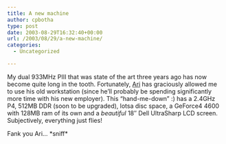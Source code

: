 ```yaml
---
title: A new machine
author: cpbotha
type: post
date: 2003-08-29T16:32:40+00:00
url: /2003/08/29/a-new-machine/
categories:
  - Uncategorized

---
```

My dual 933MHz PIII that was state of the art three years ago has now become quite long in the tooth. Fortunately, [Ari][1] has graciously allowed me to use his old workstation (since he&#8217;ll probably be spending significantly more time with his new employer). This &#8220;hand-me-down&#8221; :) has a 2.4GHz P4, 512MB DDR (soon to be upgraded), lotsa disc space, a GeForce4 4600 with 128MB ram of its own and a _beautiful_ 18&#8243; Dell UltraSharp LCD screen. Subjectively, everything just flies!

Fank you Ari&#8230; \*sniff\*

 [1]: http://cpbotha.net/weblogs/ari/
